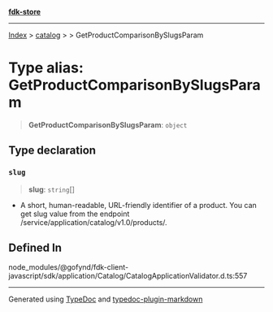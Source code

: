 [**fdk-store**](../../../README.md)
***

[Index](../../../API.md) > [catalog](../../README.md) > [<internal>](../README.md) > GetProductComparisonBySlugsParam

# Type alias: GetProductComparisonBySlugsParam

> **GetProductComparisonBySlugsParam**: `object`

## Type declaration

### `slug`

> **slug**: `string`[]

- A short, human-readable, URL-friendly identifier
of a product. You can get slug value from the endpoint
/service/application/catalog/v1.0/products/.

## Defined In

node\_modules/@gofynd/fdk-client-javascript/sdk/application/Catalog/CatalogApplicationValidator.d.ts:557

***
Generated using [TypeDoc](https://typedoc.org/) and [typedoc-plugin-markdown](https://www.npmjs.com/package/typedoc-plugin-markdown)
